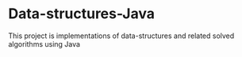 # Data-structures-Java
This project is implementations of data-structures and related solved algorithms using Java
